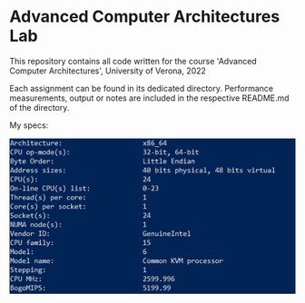 # Advanced Computer Architectures Lab
This repository contains all code written for the course
'Advanced Computer Architectures', University of Verona, 2022

Each assignment can be found in its dedicated directory.
Performance measurements, output or notes are included
in the respective README.md of the directory.

My specs:

!["specs"](https://github.com/kroppel/advanced-computer-architectures-lab/blob/main/images/specs.PNG)
